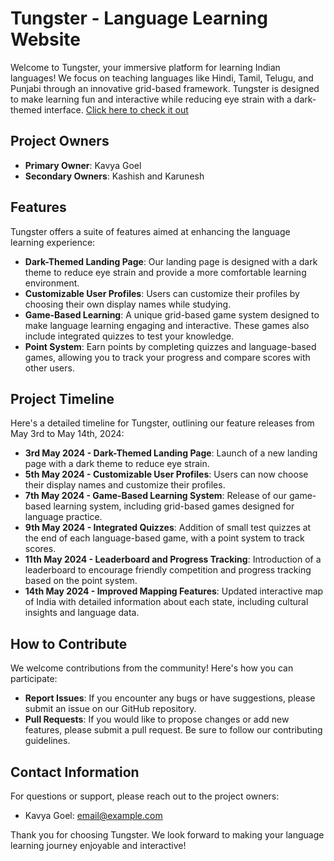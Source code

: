 # Tungster - Language Learning Website
Welcome to Tungster, your immersive platform for learning Indian languages! We focus on teaching languages like Hindi, Tamil, Telugu, and Punjabi through an innovative grid-based framework. Tungster is designed to make learning fun and interactive while reducing eye strain with a dark-themed interface.
<a href="tungster.vercel.app">Click here to check it out</a>

## Project Owners
- **Primary Owner**: Kavya Goel
- **Secondary Owners**: Kashish and Karunesh

## Features
Tungster offers a suite of features aimed at enhancing the language learning experience:

- **Dark-Themed Landing Page**: Our landing page is designed with a dark theme to reduce eye strain and provide a more comfortable learning environment.
- **Customizable User Profiles**: Users can customize their profiles by choosing their own display names while studying.
- **Game-Based Learning**: A unique grid-based game system designed to make language learning engaging and interactive. These games also include integrated quizzes to test your knowledge.
- **Point System**: Earn points by completing quizzes and language-based games, allowing you to track your progress and compare scores with other users.

## Project Timeline
Here's a detailed timeline for Tungster, outlining our feature releases from May 3rd to May 14th, 2024:

- **3rd May 2024 - Dark-Themed Landing Page**: Launch of a new landing page with a dark theme to reduce eye strain.
- **5th May 2024 - Customizable User Profiles**: Users can now choose their display names and customize their profiles.
- **7th May 2024 - Game-Based Learning System**: Release of our game-based learning system, including grid-based games designed for language practice.
- **9th May 2024 - Integrated Quizzes**: Addition of small test quizzes at the end of each language-based game, with a point system to track scores.
- **11th May 2024 - Leaderboard and Progress Tracking**: Introduction of a leaderboard to encourage friendly competition and progress tracking based on the point system.
- **14th May 2024 - Improved Mapping Features**: Updated interactive map of India with detailed information about each state, including cultural insights and language data.

## How to Contribute
We welcome contributions from the community! Here's how you can participate:

- **Report Issues**: If you encounter any bugs or have suggestions, please submit an issue on our GitHub repository.
- **Pull Requests**: If you would like to propose changes or add new features, please submit a pull request. Be sure to follow our contributing guidelines.

## Contact Information
For questions or support, please reach out to the project owners:
- Kavya Goel: [email@example.com](mailto:codecraftkavya@gmail.com)

Thank you for choosing Tungster. We look forward to making your language learning journey enjoyable and interactive!
